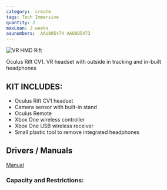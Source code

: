```yaml
---
category:  create
tags: Tech Immersive
quantity: 2
maxLoan: 2 weeks
aaunumbers:  AAU805474 AAU805473
---
```

![VR HMD Rift](https://en.wikipedia.org/wiki/Oculus_Rift_CV1#/media/File:Oculus-Rift-CV1-Headset-Front.jpg)

Oculus Rift CV1. VR headset with outside in tracking and in-built headphones
## KIT INCLUDES:
-  Oculus Rift CV1 headset
- Camera sensor with built-in stand
- Oculus Remote
- Xbox One wireless controller
- Xbox One USB wireless receiver
- Small plastic tool to remove integrated headphones

## Drivers / Manuals
[Manual](https://www.manualslib.com/manual/1335619/Oculus-Vr-Oculus-Rift.html)



### Capacity and Restrictions:
